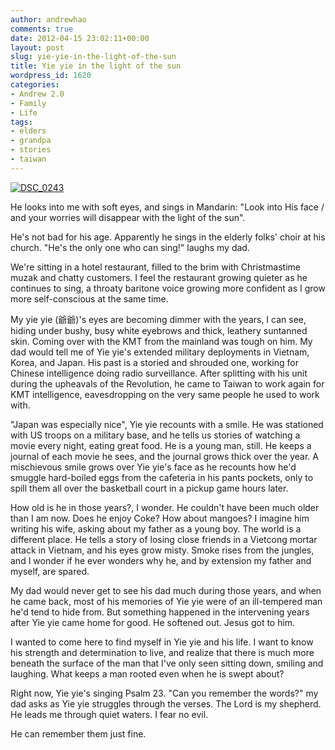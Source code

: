 ```yaml
---
author: andrewhao
comments: true
date: 2012-04-15 23:02:11+00:00
layout: post
slug: yie-yie-in-the-light-of-the-sun
title: Yie yie in the light of the sun
wordpress_id: 1620
categories:
- Andrew 2.0
- Family
- Life
tags:
- elders
- grandpa
- stories
- taiwan
---
```


[![DSC_0243](http://farm8.staticflickr.com/7027/6568458747_9c0dfcd0b7.jpg)](http://www.flickr.com/photos/andrewhao/6568458747/)

He looks into me with soft eyes, and sings in Mandarin: "Look into His face / and your worries will disappear with the light of the sun".

He's not bad for his age. Apparently he sings in the elderly folks' choir at his church. "He's the only one who can sing!" laughs my dad.

We're sitting in a hotel restaurant, filled to the brim with Christmastime muzak and chatty customers. I feel the restaurant growing quieter as he continues to sing, a throaty baritone voice growing more confident as I grow more self-conscious at the same time.

My yie yie (爺爺)'s eyes are becoming dimmer with the years, I can see, hiding under bushy, busy white eyebrows and thick, leathery suntanned skin. Coming over with the KMT from the mainland was tough on him. My dad would tell me of Yie yie's extended military deployments in Vietnam, Korea, and Japan. His past is a storied and shrouded one, working for Chinese intelligence doing radio surveillance. After splitting with his unit during the upheavals of the Revolution, he came to Taiwan to work again for KMT intelligence, eavesdropping on the very same people he used to work with.

"Japan was especially nice", Yie yie recounts with a smile. He was stationed with US troops on a military base, and he tells us stories of watching a movie every night, eating great food. He is a young man, still. He keeps a journal of each movie he sees, and the journal grows thick over the year. A mischievous smile grows over Yie yie's face as he recounts how he'd smuggle hard-boiled eggs from the cafeteria in his pants pockets, only to spill them all over the basketball court in a pickup game hours later.

How old is he in those years?, I wonder. He couldn't have been much older than I am now. Does he enjoy Coke? How about mangoes? I imagine him writing his wife, asking about my father as a young boy. The world is a different place. He tells a story of losing close friends in a Vietcong mortar attack in Vietnam, and his eyes grow misty. Smoke rises from the jungles, and I wonder if he ever wonders why he, and by extension my father and myself, are spared.

My dad would never get to see his dad much during those years, and when he came back, most of his memories of Yie yie were of an ill-tempered man he'd tend to hide from. But something happened in the intervening years after Yie yie came home for good. He softened out. Jesus got to him.

I wanted to come here to find myself in Yie yie and his life. I want to know his strength and determination to live, and realize that there is much more beneath the surface of the man that I've only seen sitting down, smiling and laughing. What keeps a man rooted even when he is swept about?

Right now, Yie yie's singing Psalm 23. "Can you remember the words?" my dad asks as Yie yie struggles through the verses. The Lord is my shepherd. He leads me through quiet waters. I fear no evil.

He can remember them just fine.
